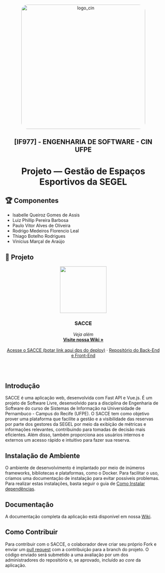 <div align="center">
  <img src="https://portal.cin.ufpe.br/wp-content/uploads/2020/07/Horizontal-Vermelho-Logotipo-CIn-UFPE.png" alt="logo_cin" width="400" height="auto" style="border-radius:20px;" />
  <h2>
    [IF977] - ENGENHARIA DE SOFTWARE - CIN UFPE
  </h2>
  <h1>
    Projeto — Gestão de Espaços Esportivos da SEGEL
  </h1> 
</div>

## :trophy: Componentes
- Isabelle Queiroz Gomes de Assis
- Luiz Phillip Pereira Barbosa
- Paulo Vitor Alves de Oliveira
- Rodrigo Medeiros Florencio Leal
- Thiago Botelho Rodrigues
- Vinícius Marçal de Araújo


## :pencil: Projeto
<p align="center">
  <a href="https://github.com/isabelleqga/ESprojetoSEGEL/wiki">
    <img src="https://user-images.githubusercontent.com/52607671/233801776-1436e17f-e3c3-4fe4-9c71-896af5425f19.png" width=150 height=150>
  </a>

  <h3 align="center">SACCE</h3>

  <p align="center">
    <i>Veja além</i>
    <br>
    <a href="https://github.com/isabelleqga/ESprojetoSEGEL/wiki"><strong>Visite nossa Wiki &raquo;</strong></a>
    <br>
    <br>
    <a href="http://falko.solutions">Acesse o SACCE (botar link aqui dps do deploy)</a>
    &middot;
    <a href="https://github.com/isabelleqga/ESprojetoSEGEL/tree/main/Application">Repositório do Back-End e Front-End</a>
  </p>
</p>

<br></br>

## Introdução

SACCE é uma aplicação web, desenvolvida com Fast API e Vue.js. É um projeto de Software Livre, desenvolvido para a disciplina de Engenharia de Software do curso de Sistemas de Informação na Universidade de Pernambuco - Campus do Recife (UFPE).
O SACCE tem como objetivo prover uma plataforma que facilite a gestão e a visibilidade das reservas por parte dos gestores da SEGEL por meio da exibição de métricas e informações relevantes, contribuindo para tomadas de decisão mais eficientes. Além disso, também proporciona aos usuários internos e externos um acesso rápido e intuitivo para fazer sua reserva.

## Instalação de Ambiente

O ambiente de desenvolvimento é implantado por meio de inúmeros frameworks, bibliotecas e plataformas, como o Docker. Para facilitar o uso, criamos uma documentação de instalação para evitar possíveis problemas. Para realizar estas instalações, basta seguir o guia de [Como Instalar dependências](https://github.com/isabelleqga/ESprojetoSEGEL/wiki/Installation).

## Documentação

A documentação completa da aplicação está disponível em nossa [Wiki](https://github.com/isabelleqga/ESprojetoSEGEL/wiki).

## Como Contribuir

Para contribuir com o SACCE, o colaborador deve criar seu próprio Fork e enviar um [pull request](https://github.com/isabelleqga/ESprojetoSEGEL/pulls) com a contribuição para a branch do projeto.
O código enviado será submetido a uma avaliação por um dos administradores do repositório e, se aprovado, incluído ao _core_ da aplicação.
